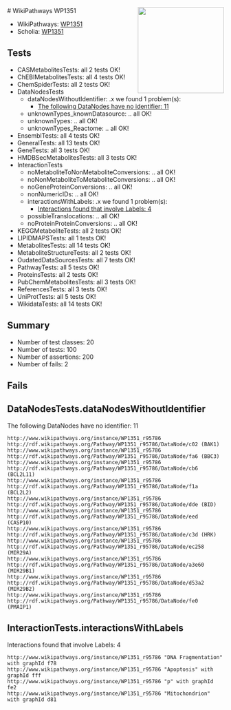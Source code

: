 <img style="float: right; width: 200px" src="https://upload.wikimedia.org/wikipedia/commons/thumb/8/83/Wplogo_with_text_500.png/640px-Wplogo_with_text_500.png" />
# WikiPathways WP1351

* WikiPathways: [WP1351](https://identifiers.org/wikipathways:WP1351)
* Scholia: [WP1351](https://scholia.toolforge.org/wikipathways/WP1351)
## Tests
* CASMetabolitesTests: all 2 tests OK!
* ChEBIMetabolitesTests: all 4 tests OK!
* ChemSpiderTests: all 2 tests OK!
* DataNodesTests
    * dataNodesWithoutIdentifier: .x we found 1 problem(s):
        * [The following DataNodes have no identifier: 11](#8792c491)
    * unknownTypes_knownDatasource: .. all OK!
    * unknownTypes: .. all OK!
    * unknownTypes_Reactome: .. all OK!
* EnsemblTests: all 4 tests OK!
* GeneralTests: all 13 tests OK!
* GeneTests: all 3 tests OK!
* HMDBSecMetabolitesTests: all 3 tests OK!
* InteractionTests
    * noMetaboliteToNonMetaboliteConversions: .. all OK!
    * noNonMetaboliteToMetaboliteConversions: .. all OK!
    * noGeneProteinConversions: .. all OK!
    * nonNumericIDs: .. all OK!
    * interactionsWithLabels: .x we found 1 problem(s):
        * [Interactions found that involve Labels: 4](#630d267b)
    * possibleTranslocations: .. all OK!
    * noProteinProteinConversions: .. all OK!
* KEGGMetaboliteTests: all 2 tests OK!
* LIPIDMAPSTests: all 1 tests OK!
* MetabolitesTests: all 14 tests OK!
* MetaboliteStructureTests: all 2 tests OK!
* OudatedDataSourcesTests: all 7 tests OK!
* PathwayTests: all 5 tests OK!
* ProteinsTests: all 2 tests OK!
* PubChemMetabolitesTests: all 3 tests OK!
* ReferencesTests: all 3 tests OK!
* UniProtTests: all 5 tests OK!
* WikidataTests: all 14 tests OK!


## Summary

* Number of test classes: 20
* Number of tests: 100
* Number of assertions: 200
* Number of fails: 2

## Fails

<a name="8792c491" />

## DataNodesTests.dataNodesWithoutIdentifier

The following DataNodes have no identifier: 11
```
http://www.wikipathways.org/instance/WP1351_r95786 http://rdf.wikipathways.org/Pathway/WP1351_r95786/DataNode/c02 (BAK1)
http://www.wikipathways.org/instance/WP1351_r95786 http://rdf.wikipathways.org/Pathway/WP1351_r95786/DataNode/fa6 (BBC3)
http://www.wikipathways.org/instance/WP1351_r95786 http://rdf.wikipathways.org/Pathway/WP1351_r95786/DataNode/cb6 (BCL2L11)
http://www.wikipathways.org/instance/WP1351_r95786 http://rdf.wikipathways.org/Pathway/WP1351_r95786/DataNode/f1a (BCL2L2)
http://www.wikipathways.org/instance/WP1351_r95786 http://rdf.wikipathways.org/Pathway/WP1351_r95786/DataNode/dde (BID)
http://www.wikipathways.org/instance/WP1351_r95786 http://rdf.wikipathways.org/Pathway/WP1351_r95786/DataNode/eed (CASP10)
http://www.wikipathways.org/instance/WP1351_r95786 http://rdf.wikipathways.org/Pathway/WP1351_r95786/DataNode/c3d (HRK)
http://www.wikipathways.org/instance/WP1351_r95786 http://rdf.wikipathways.org/Pathway/WP1351_r95786/DataNode/ec258 (MIR29A)
http://www.wikipathways.org/instance/WP1351_r95786 http://rdf.wikipathways.org/Pathway/WP1351_r95786/DataNode/a3e60 (MIR29B1)
http://www.wikipathways.org/instance/WP1351_r95786 http://rdf.wikipathways.org/Pathway/WP1351_r95786/DataNode/d53a2 (MIR29B2)
http://www.wikipathways.org/instance/WP1351_r95786 http://rdf.wikipathways.org/Pathway/WP1351_r95786/DataNode/fe0 (PMAIP1)
```

<a name="630d267b" />

## InteractionTests.interactionsWithLabels

Interactions found that involve Labels: 4
```
http://www.wikipathways.org/instance/WP1351_r95786 "DNA Fragmentation" with graphId f78
http://www.wikipathways.org/instance/WP1351_r95786 "Apoptosis" with graphId fff
http://www.wikipathways.org/instance/WP1351_r95786 "p" with graphId fe2
http://www.wikipathways.org/instance/WP1351_r95786 "Mitochondrion" with graphId d81
```

